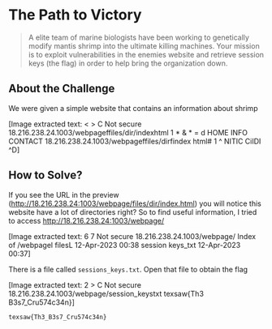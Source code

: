 # The Path to Victory
> A elite team of marine biologists have been working to genetically modify mantis shrimp into the ultimate killing machines. Your mission is to exploit vulnerabilities in the enemies website and retrieve session keys (the flag) in order to help bring the organization down.

## About the Challenge
We were given a simple website that contains an information about shrimp


[Image extracted text: < >
C
Not secure
18.216.238.24.1003/webpageffiles/dir/indexhtml
1 * & * = d
HOME
INFO
CONTACT
18.216.238.24.1003/webpageffiles/dirfindex html#
1 ^ NITIC
CiIDI ^D]


## How to Solve?
If you see the URL in the preview (http://18.216.238.24:1003/webpage/files/dir/index.html) you will notice this website have a lot of directories right? So to find useful information, I tried to access http://18.216.238.24:1003/webpage/


[Image extracted text: 6 7
Not secure
18.216.238.24.1003/webpage/
Index of /webpagel
filesL
12-Apr-2023
00:38
session
keys_txt
12-Apr-2023
00:37]


There is a file called `sessions_keys.txt`. Open that file to obtain the flag


[Image extracted text: 2 >
C
Not secure
18.216.238.24.1003/webpage/session_keystxt
texsaw{Th3
B3s7_Cru574c34n}]


```
texsaw{Th3_B3s7_Cru574c34n}
```
